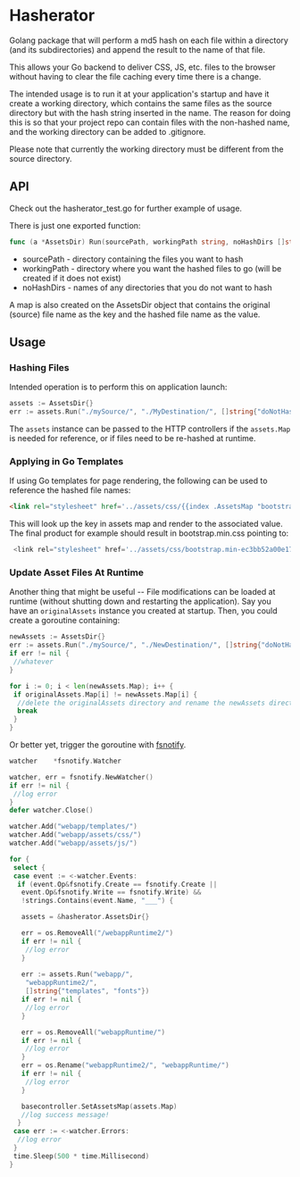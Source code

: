 # Hasherator

Golang package that will perform a md5 hash on each file within a directory (and its subdirectories) and append the result to the name of that file. 

This allows your Go backend to deliver CSS, JS, etc. files to the browser without having to clear the file caching
every time there is a change. 

The intended usage is to run it at your application's startup and have it create a working directory, which contains
the same files as the source directory but with the hash string inserted in the name. The reason for doing this is so 
that your project repo can contain files with the non-hashed name, and the working directory can be added to .gitignore. 

Please note that currently the working directory must be different from the source directory. 

## API
 
 Check out the hasherator_test.go for further example of usage. 
 
 There is just one exported function: 
 
 ```go
 func (a *AssetsDir) Run(sourcePath, workingPath string, noHashDirs []string) error
 ```
 
  - sourcePath - directory containing the files you want to hash
  - workingPath - directory where you want the hashed files to go (will be created if it does not exist)
  - noHashDirs - names of any directories that you do not want to hash
 
 A map is also created on the AssetsDir object that contains the original (source) file name as the key and the hashed 
 file name as the value. 
 
 
 ## Usage 
 
 ### Hashing Files
 Intended operation is to perform this on application launch:
 
 ```go
assets := AssetsDir{}
err := assets.Run("./mySource/", "./MyDestination/", []string{"doNotHashThisDirectory", "ThisOneEither"})
 ```
 
The `assets` instance can be passed to the HTTP controllers if the `assets.Map` is needed for reference, or if files need to be re-hashed at runtime.
 
 ### Applying in Go Templates 
 If using Go templates for page rendering, the following can be used to reference the hashed file names: 
 
 ```html
 <link rel="stylesheet" href='../assets/css/{{index .AssetsMap "bootstrap.min.css"}}'>
 ```
 
 This will look up the key in assets map and render to the associated value. The final product for example should result in 
  bootstrap.min.css pointing to:
 
 ```go
  <link rel="stylesheet" href='../assets/css/bootstrap.min-ec3bb52a00e176a7181d454dffaea219.css'>
  ```

### Update Asset Files At Runtime
Another thing that might be useful -- File modifications can be loaded at runtime (without shutting down and restarting the application). Say you have an `originalAssets` instance you created at startup. Then, you could create a goroutine containing:

```go
newAssets := AssetsDir{}
err := assets.Run("./mySource/", "./NewDestination/", []string{"doNotHashThisDirectory", "ThisOneEither"})
if err != nil {
 //whatever
}

for i := 0; i < len(newAssets.Map); i++ {
 if originalAssets.Map[i] != newAssets.Map[i] {
  //delete the originalAssets directory and rename the newAssets directory
  break
 }
}
```

Or better yet, trigger the goroutine with [fsnotify](https://github.com/fsnotify/fsnotify).

```go 
watcher    *fsnotify.Watcher

watcher, err = fsnotify.NewWatcher()
if err != nil {
 //log error
}
defer watcher.Close()

watcher.Add("webapp/templates/")
watcher.Add("webapp/assets/css/")
watcher.Add("webapp/assets/js/")

for {
 select {
 case event := <-watcher.Events:
  if (event.Op&fsnotify.Create == fsnotify.Create ||
   event.Op&fsnotify.Write == fsnotify.Write) &&
   !strings.Contains(event.Name, "___") {

   assets = &hasherator.AssetsDir{}

   err = os.RemoveAll("/webappRuntime2/")
   if err != nil {
    //log error
   }
   
   err := assets.Run("webapp/",
    "webappRuntime2/", 
    []string{"templates", "fonts"})
   if err != nil {
    //log error
   }

   err = os.RemoveAll("webappRuntime/")
   if err != nil {
    //log error
   }
   err = os.Rename("webappRuntime2/", "webappRuntime/")
   if err != nil {
    //log error
   }

   basecontroller.SetAssetsMap(assets.Map)
   //log success message!
  }
 case err := <-watcher.Errors:
  //log error
 }
 time.Sleep(500 * time.Millisecond)
}

```

